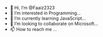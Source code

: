 - 👋 Hi, I’m @Faaiz2323
- 👀 I’m interested in Programming...
- 🌱 I’m currently learning JavaScript...
- 💞️ I’m looking to collaborate on Microsoft...
- 📫 How to reach me ...

<!---
Faaiz2323/Faaiz2323 is a ✨ special ✨ repository because its `README.md` (this file) appears on your GitHub profile.
You can click the Preview link to take a look at your changes.
--->
